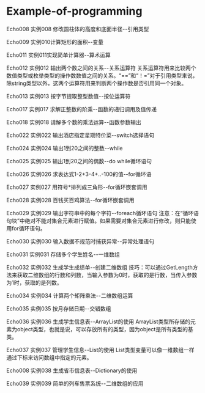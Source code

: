 ﻿# Example-of-programming

Echo008
实例008 修改圆柱体的高度和底面半径--引用类型

Echo009
实例010计算矩形的面积--变量

Echo011 
实例011实现简单计算器--算术运算


Echo012 
实例012 输出两个数之间的关系--关系运算符
关系运算符用来比较两个数值类型或枚举类型的操作数数值之间的关系。“==”和“！=”对于引用类型来说，除string类型以外，这两个运算符用来判断两个操作数是否引用同一个对象。

Echo013 
实例013 按字节提取整型数值--按位运算符

Echo017 
实例017 求解正整数的阶乘--函数的递归调用及值传递

Echo018
实例018 请解多个数的乘法运算--函数参数输出

Echo022 
实例022 输出酒店指定星期特价菜--switch选择语句

Echo024 
实例024 输出1到20之间的整数--while

Echo025 
实例025 输出1到20之间的偶数--do while循环语句

Echo026 
实例026 求表达式1-2+3-4+..-100的值--for循环语

Echo027 
实例027 用符号*排列成三角形--for循环嵌套调用

Echo028 
实例028 百钱买百鸡算法--for循环嵌套调用

Echo029 实例029 输出字符串中的每个字符--foreach循环语句
注意：在“循环语句块”中绝对不能对集合元素进行赋值。如果需要对集合元素进行修改，则只能使用for循环语句。

Echo030 
实例030 输入数据不规范时捕获异常--异常处理语句

Echo031
实例031 存储多个学生姓名--一维数组

Echo032 
实例032 生成学生成绩单--创建二维数组
技巧：可以通过GetLength方法来获取二维数组的行数和列数，当输入参数为0时，获取的是行数，当传入参数为1时，获取的是列数。

Echo034 
实例034 计算两个矩阵乘法--二维数组运算

Echo035
实例035 按月存储日期--交错数组

Echo036 
实例036 生成学生信息表--ArrayList的使用
ArrayList类型所存储的元素为object类型，也就是说，可以存放所有的类型，因为object是所有类型的基类。

Echo037 
实例037 管理学生信息--List的使用
List<T>类型变量可以像一维数组一样通过下标来访问数组中指定的元素。

Echo008 
实例038 生成省市信息表--Dictionary的使用

Echo039 
实例039 简单的列车售票系统--二维数组的应用